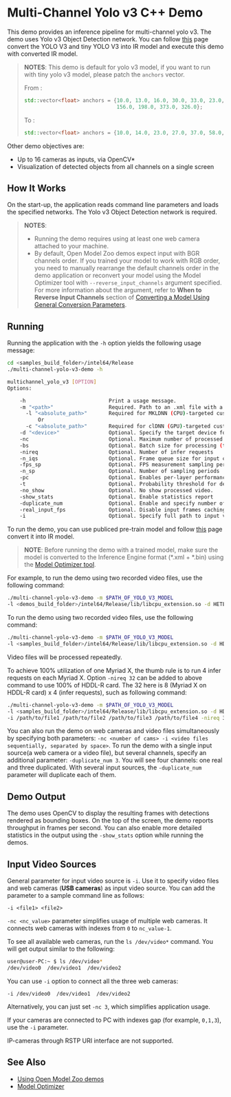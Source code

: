 # Multi-Channel Yolo v3 C++ Demo

This demo provides an inference pipeline for multi-channel yolo v3. The demo uses Yolo v3 Object Detection network. You can follow [this](https://docs.openvinotoolkit.org/latest/_docs_MO_DG_prepare_model_convert_model_tf_specific_Convert_YOLO_From_Tensorflow.html) page convert the YOLO V3 and tiny YOLO V3 into IR model and execute this demo with converted IR model.

> **NOTES**:
> This demo is default for yolo v3 model, if you want to run with tiny yolo v3 model, please patch the `anchors` vector. 
> 
> From :
> ```cpp
> std::vector<float> anchors = {10.0, 13.0, 16.0, 30.0, 33.0, 23.0, 30.0, 61.0, 62.0, 45.0, 59.0, 119.0, 116.0, 90.0,
>                               156.0, 198.0, 373.0, 326.0};
> ```
> To :
> ```cpp
> std::vector<float> anchors = {10.0, 14.0, 23.0, 27.0, 37.0, 58.0, 81.0, 82.0, 135.0, 169.0, 344.0, 319.0};
> ```
    
    
Other demo objectives are:

* Up to 16 cameras as inputs, via OpenCV*
* Visualization of detected objects from all channels on a single screen


## How It Works

On the start-up, the application reads command line parameters and loads the specified networks. The Yolo v3 Object Detection network is required.

> **NOTES**:
> * Running the demo requires using at least one web camera attached to your machine.
> * By default, Open Model Zoo demos expect input with BGR channels order. If you trained your model to work with RGB order, you need to manually rearrange the default channels order in the demo application or reconvert your model using the Model Optimizer tool with `--reverse_input_channels` argument specified. For more information about the argument, refer to **When to Reverse Input Channels** section of [Converting a Model Using General Conversion Parameters](https://docs.openvinotoolkit.org/latest/_docs_MO_DG_prepare_model_convert_model_Converting_Model_General.html).

## Running

Running the application with the `-h` option yields the following usage message:
```sh
cd <samples_build_folder>/intel64/Release
./multi-channel-yolo-v3-demo -h

multichannel_yolo_v3 [OPTION]
Options:

    -h                           Print a usage message.
    -m "<path>"                  Required. Path to an .xml file with a trained yolo v3 or tiny yolo v3 model.
      -l "<absolute_path>"       Required for MKLDNN (CPU)-targeted custom layers. Absolute path to a shared library with the kernels impl.
          Or
      -c "<absolute_path>"       Required for clDNN (GPU)-targeted custom kernels. Absolute path to the xml file with the kernels desc.
    -d "<device>"                Optional. Specify the target device for Face Detection (CPU, GPU, FPGA, HDDL or MYRIAD). The demo will look for a suitable plugin for a specified device.
    -nc                          Optional. Maximum number of processed camera inputs (web cams)
    -bs                          Optional. Batch size for processing (the number of frames processed per infer request)
    -nireq                       Optional. Number of infer requests
    -n_iqs                       Optional. Frame queue size for input channels
    -fps_sp                      Optional. FPS measurement sampling period. Duration between timepoints, msec
    -n_sp                        Optional. Number of sampling periods
    -pc                          Optional. Enables per-layer performance report.
    -t                           Optional. Probability threshold for detections.
    -no_show                     Optional. No show processed video.
    -show_stats                  Optional. Enable statistics report
    -duplicate_num               Optional. Enable and specify number of channel additionally copied from real sources
    -real_input_fps              Optional. Disable input frames caching, for maximum throughput pipeline
    -i                           Optional. Specify full path to input video files

```

To run the demo, you can use publiced pre-train model and follow [this](https://docs.openvinotoolkit.org/latest/_docs_MO_DG_prepare_model_convert_model_tf_specific_Convert_YOLO_From_Tensorflow.html) page convert it into IR model. 

> **NOTE**: Before running the demo with a trained model, make sure the model is converted to the Inference Engine format (\*.xml + \*.bin) using the [Model Optimizer tool](https://docs.openvinotoolkit.org/latest/_docs_MO_DG_Deep_Learning_Model_Optimizer_DevGuide.html).

For example, to run the demo using two recorded video files, use the following command:
```sh
./multi-channel-yolo-v3-demo -m $PATH_OF_YOLO_V3_MODEL
-l <demos_build_folder>/intel64/Release/lib/libcpu_extension.so -d HETERO:FPGA,CPU -nc 1
```

To run the demo using two recorded video files, use the following command:
```sh
./multi-channel-yolo-v3-demo -m $PATH_OF_YOLO_V3_MODEL 
-l <samples_build_folder>/intel64/Release/lib/libcpu_extension.so -d HDDL -i /path/to/file1 /path/to/file2
```
Video files will be processed repeatedly.

To achieve 100% utilization of one Myriad X, the thumb rule is to run 4 infer requests on each Myriad X. Option `-nireq 32` can be added to above command to use 100% of HDDL-R card. The 32 here is 8 (Myriad X on HDDL-R card) x 4 (infer requests), such as following command:

```sh
./multi-channel-yolo-v3-demo -m $PATH_OF_YOLO_V3_MODEL 
-l <samples_build_folder>/intel64/Release/lib/libcpu_extension.so -d HDDL 
-i /path/to/file1 /path/to/file2 /path/to/file3 /path/to/file4 -nireq 32
```

You can also run the demo on web cameras and video files simultaneously by specifying both parameters: `-nc <number of cams> -i <video files sequentially, separated by space>`.
To run the demo with a single input source(a web camera or a video file), but several channels, specify an additional parameter: `-duplicate_num 3`. You will see four channels: one real and three duplicated. With several input sources, the `-duplicate_num` parameter will duplicate each of them.

## Demo Output

The demo uses OpenCV to display the resulting frames with detections rendered as bounding boxes.
On the top of the screen, the demo reports throughput in frames per second. You can also enable more detailed statistics in the output using the `-show_stats` option while running the demos.


## Input Video Sources

General parameter for input video source is `-i`. Use it to specify video files and web cameras (**USB cameras**) as input video source. You can add the parameter to a sample command line as follows:
```
-i <file1> <file2>
```

`-nc <nc_value>` parameter simplifies usage of multiple web cameras. It connects web cameras with indexes from `0` to `nc_value-1`.

To see all available web cameras, run the `ls /dev/video*` command. You will get output similar to the following:

```sh
user@user-PC:~ $ ls /dev/video*
/dev/video0  /dev/video1  /dev/video2
```

You can use `-i` option to connect all the three web cameras:

```
-i /dev/video0  /dev/video1  /dev/video2
```

Alternatively, you can just set `-nc 3`, which simplifies application usage.

If your cameras are connected to PC with indexes gap (for example, `0,1,3`), use the `-i` parameter.

IP-cameras through RSTP URI interface are not supported.

## See Also
* [Using Open Model Zoo demos](../../README.md)
* [Model Optimizer](https://docs.openvinotoolkit.org/latest/_docs_MO_DG_Deep_Learning_Model_Optimizer_DevGuide.html)
